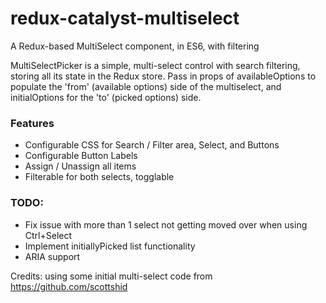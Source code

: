 # redux-catalyst-multiselect

A Redux-based MultiSelect component, in ES6, with filtering

MultiSelectPicker is a simple, multi-select control with search filtering, storing all its state in the Redux store.
Pass in props of availableOptions to populate the 'from' (available options) side of the multiselect, and initialOptions for the 'to' (picked options) side.

### Features
* Configurable CSS for Search / Filter area, Select, and Buttons
* Configurable Button Labels
* Assign / Unassign all items
* Filterable for both selects, togglable

### TODO:
* Fix issue with more than 1 select not getting moved over when using Ctrl+Select
* Implement initiallyPicked list functionality
* ARIA support

Credits: using some initial multi-select code from https://github.com/scottshid

